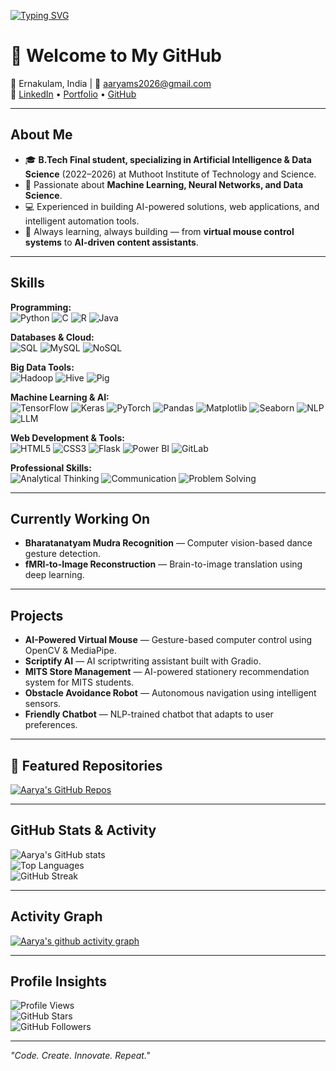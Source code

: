 <!-- Typing animation -->
[![Typing SVG](https://readme-typing-svg.herokuapp.com?size=25&color=3CB371&lines=Hi+I'm+Aarya+M+S;AI%2FML+Enthusiast;Data+Science+Explorer;Problem+Solver)](https://git.io/typing-svg)

# 👋 Welcome to My GitHub  

📍 Ernakulam, India | 📧 [aaryams2026@gmail.com](mailto:aaryams2026@gmail.com)  
🔗 [LinkedIn](https://www.linkedin.com/in/aarya-m-s/) • [Portfolio](https://aaryams.github.io/my-portfolio/) • [GitHub](https://github.com/aaryams)  

---

##  About Me  
- 🎓 **B.Tech Final student, specializing in Artificial Intelligence & Data Science** (2022–2026) at Muthoot Institute of Technology and Science.  
- 🤖 Passionate about **Machine Learning, Neural Networks, and Data Science**.  
- 💻 Experienced in building AI-powered solutions, web applications, and intelligent automation tools.  
- 🌱 Always learning, always building — from **virtual mouse control systems** to **AI-driven content assistants**.  

---

##  Skills  

**Programming:**  
![Python](https://img.shields.io/badge/Python-3776AB?logo=python&logoColor=white)   ![C](https://img.shields.io/badge/C-00599C?logo=c&logoColor=white)   ![R](https://img.shields.io/badge/R-276DC3?logo=r&logoColor=white)   ![Java](https://img.shields.io/badge/Java-007396?logo=java&logoColor=white)  

**Databases & Cloud:**  
![SQL](https://img.shields.io/badge/SQL-336791?logo=postgresql&logoColor=white)   ![MySQL](https://img.shields.io/badge/MySQL-4479A1?logo=mysql&logoColor=white)   ![NoSQL](https://img.shields.io/badge/NoSQL-4DB33D?logo=mongodb&logoColor=white)  

**Big Data Tools:**  
![Hadoop](https://img.shields.io/badge/Hadoop-66CCFF?logo=apache&logoColor=white)   ![Hive](https://img.shields.io/badge/Hive-FDEE21?logo=apachehive&logoColor=black)   ![Pig](https://img.shields.io/badge/Pig-F5A623?logo=apache&logoColor=white)  

**Machine Learning & AI:**  
![TensorFlow](https://img.shields.io/badge/TensorFlow-FF6F00?logo=tensorflow&logoColor=white)   ![Keras](https://img.shields.io/badge/Keras-D00000?logo=keras&logoColor=white)   ![PyTorch](https://img.shields.io/badge/PyTorch-EE4C2C?logo=pytorch&logoColor=white)   ![Pandas](https://img.shields.io/badge/Pandas-150458?logo=pandas&logoColor=white)   ![Matplotlib](https://img.shields.io/badge/Matplotlib-11557C?logo=python&logoColor=white)   ![Seaborn](https://img.shields.io/badge/Seaborn-3776AB?logo=python&logoColor=white)   ![NLP](https://img.shields.io/badge/NLP-FF4088?logo=spacy&logoColor=white)   ![LLM](https://img.shields.io/badge/LLMs-0A66C2?logo=openai&logoColor=white)  

**Web Development & Tools:**  
![HTML5](https://img.shields.io/badge/HTML5-E34F26?logo=html5&logoColor=white)   ![CSS3](https://img.shields.io/badge/CSS3-1572B6?logo=css3&logoColor=white)   ![Flask](https://img.shields.io/badge/Flask-000000?logo=flask&logoColor=white)   ![Power BI](https://img.shields.io/badge/PowerBI-F2C811?logo=powerbi&logoColor=black)   ![GitLab](https://img.shields.io/badge/GitLab-FC6D26?logo=gitlab&logoColor=white)  

**Professional Skills:**  
![Analytical Thinking](https://img.shields.io/badge/Analytical%20Thinking-0A66C2?logo=googleanalytics&logoColor=white)   ![Communication](https://img.shields.io/badge/Communication-FF6F00?logo=googlechat&logoColor=white)   ![Problem Solving](https://img.shields.io/badge/Problem%20Solving-FF0000?logo=googlesheets&logoColor=white)  

---

##  Currently Working On  
-  **Bharatanatyam Mudra Recognition** — Computer vision-based dance gesture detection.  
-  **fMRI-to-Image Reconstruction** — Brain-to-image translation using deep learning.  

---

##  Projects  
-  **AI-Powered Virtual Mouse** — Gesture-based computer control using OpenCV & MediaPipe.  
-  **Scriptify AI** — AI scriptwriting assistant built with Gradio.  
-  **MITS Store Management** — AI-powered stationery recommendation system for MITS students.  
-  **Obstacle Avoidance Robot** — Autonomous navigation using intelligent sensors.  
-  **Friendly Chatbot** — NLP-trained chatbot that adapts to user preferences.  


---
 
## 📌 Featured Repositories
[![Aarya's GitHub Repos](https://github-readme-stats.vercel.app/api?username=aaryams&show_icons=true&theme=tokyonight&count_private=true&include_all_commits=true)](https://github.com/aaryams?tab=repositories)


---

##  GitHub Stats & Activity  
![Aarya's GitHub stats](https://github-readme-stats.vercel.app/api?username=aaryams&show_icons=true&theme=tokyonight)  
![Top Languages](https://github-readme-stats.vercel.app/api/top-langs/?username=aaryams&layout=compact&theme=tokyonight)  
![GitHub Streak](https://streak-stats.demolab.com?user=aaryams&theme=tokyonight)  

---

##  Activity Graph  
[![Aarya's github activity graph](https://github-readme-activity-graph.vercel.app/graph?username=aaryams&theme=tokyo-night)](https://github.com/aaryams)  

---

##  Profile Insights  
![Profile Views](https://komarev.com/ghpvc/?username=aaryams&color=blue)  
![GitHub Stars](https://img.shields.io/github/stars/aaryams?style=social)  
![GitHub Followers](https://img.shields.io/github/followers/aaryams?style=social)  

---

 *"Code. Create. Innovate. Repeat."*
